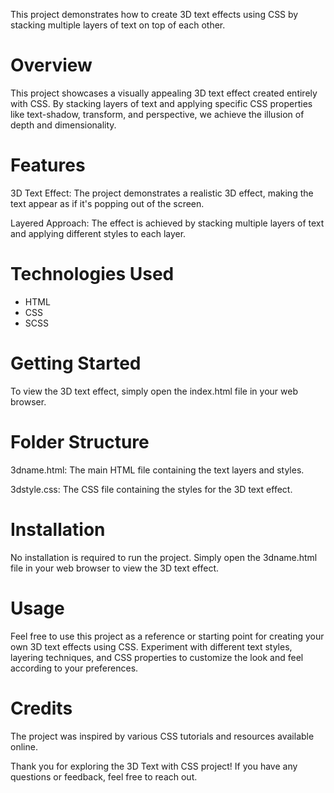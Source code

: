 This project demonstrates how to create 3D text effects using CSS by stacking multiple layers of text on top of each other.

# Overview
This project showcases a visually appealing 3D text effect created entirely with CSS. By stacking layers of text and applying specific CSS properties like text-shadow, transform, and perspective, we achieve the illusion of depth and dimensionality.

# Features
3D Text Effect: The project demonstrates a realistic 3D effect, making the text appear as if it's popping out of the screen.

Layered Approach: The effect is achieved by stacking multiple layers of text and applying different styles to each layer.

# Technologies Used
- HTML
- CSS
- SCSS

# Getting Started
To view the 3D text effect, simply open the index.html file in your web browser.

# Folder Structure
3dname.html: The main HTML file containing the text layers and styles.

3dstyle.css: The CSS file containing the styles for the 3D text effect.

# Installation
No installation is required to run the project. Simply open the 3dname.html file in your web browser to view the 3D text effect.

# Usage
Feel free to use this project as a reference or starting point for creating your own 3D text effects using CSS. Experiment with different text styles, layering techniques, and CSS properties to customize the look and feel according to your preferences.

# Credits
The project was inspired by various CSS tutorials and resources available online.

Thank you for exploring the 3D Text with CSS project! If you have any questions or feedback, feel free to reach out.






